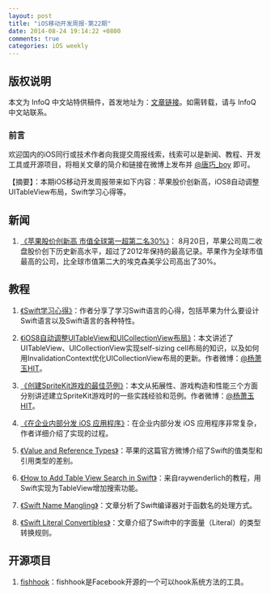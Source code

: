 ```yaml
---
layout: post
title: "iOS移动开发周报-第22期"
date: 2014-08-24 19:14:22 +0800
comments: true
categories: iOS weekly
---
```


## 版权说明

本文为 InfoQ 中文站特供稿件，首发地址为：[文章链接](http://www.infoq.com/cn/news/2014/08/shares-of-apple)。如需转载，请与 InfoQ 中文站联系。

### 前言

欢迎国内的iOS同行或技术作者向我提交周报线索，线索可以是新闻、教程、开发工具或开源项目，将相关文章的简介和链接在微博上发布并 [@唐巧_boy](http://weibo.com/tangqiaoboy) 即可。

【摘要】：本期iOS移动开发周报带来如下内容：苹果股价创新高，iOS8自动调整UITableView布局，Swift学习心得等。

## 新闻

 1. [《苹果股价创新高 市值全球第一超第二名30%》](http://tech.qq.com/a/20140820/007526.htm)： 8月20日，苹果公司周二收盘股价创下历史新高水平，超过了2012年保持的最高记录。苹果作为全球市值最高的公司，比全球市值第二大的埃克森美孚公司高出了30%。

## 教程

 1. [《Swift学习心得》](http://zonble.net/archives/2014_08/1616.php)：作者分享了学习Swift语言的心得，包括苹果为什么要设计Swift语言以及Swift语言的各种特性。

 1. [《iOS8自动调整UITableView和UICollectionView布局》](http://yulingtianxia.com/blog/2014/08/17/New-in-Table-and-Collection-Views/)：本文讲述了UITableView、UICollectionView实现self-sizing cell布局的知识，以及如何用InvalidationContext优化UICollectionView布局的更新。作者微博：[@杨萧玉HIT](http://weibo.com/yulingtianxia)。

 1. [《创建SpriteKit游戏的最佳范例》](http://yulingtianxia.com/blog/2014/08/19/best-practices-for-building-spritekit-games/)：本文从拓展性、游戏构造和性能三个方面分别讲述建立SpriteKit游戏时的一些实践经验和范例。作者微博：[@杨萧玉HIT](http://weibo.com/yulingtianxia)。

 1. [《在企业内部分发 iOS 应用程序》](http://beyondvincent.com/blog/2014/07/30/provision-ios-ipa-app-for-in-house-enterprise-distribution/)：在企业内部分发 iOS 应用程序非常复杂，作者详细介绍了实现的过程。

 1. [《Value and Reference Types》](https://developer.apple.com/swift/blog/?id=10)：苹果的这篇官方微博介绍了Swift的值类型和引用类型的差别。

 1. [《How to Add Table View Search in Swift》](http://www.raywenderlich.com/76519/add-table-view-search-swift)：来自raywenderlich的教程，用Swift实现为TableView增加搜索功能。

 1. [《Swift Name Mangling》](https://www.mikeash.com/pyblog/friday-qa-2014-08-15-swift-name-mangling.html)：文章分析了Swift编译器对于函数名的处理方式。

 1. [《Swift Literal Convertibles》](http://nshipster.com/swift-literal-convertible/)：文章介绍了Swift中的字面量（Literal）的类型转换规则。

## 开源项目

 1. [fishhook](https://github.com/facebook/fishhook)：fishhook是Facebook开源的一个可以hook系统方法的工具。
 
